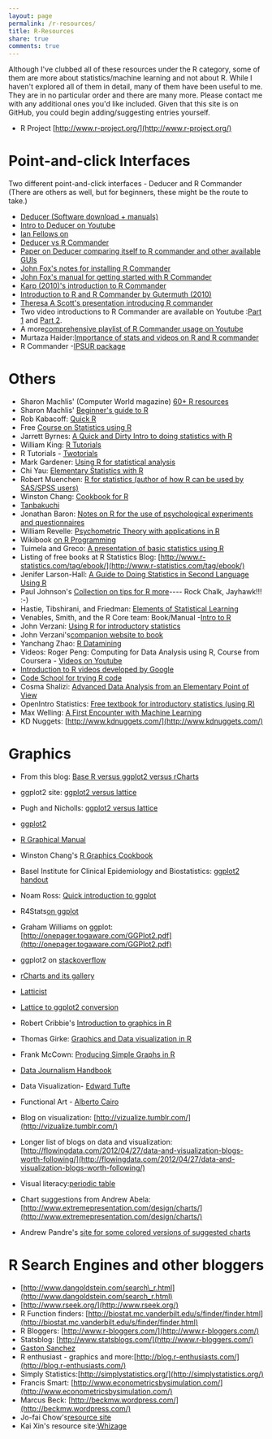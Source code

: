 ```yaml
---
layout: page
permalink: /r-resources/
title: R-Resources
share: true
comments: true
---
```

Although I've clubbed all of these resources under the R category, some of them are more about statistics/machine learning and not about R. While I haven't explored all of them in detail, many of them have been useful to me. They are in no particular order and there are many more. Please contact me with any additional ones you'd like included. Given that this site is on GitHub, you could begin adding/suggesting entries yourself.

* R Project [http://www.r-project.org/](http://www.r-project.org/)

# Point-and-click Interfaces

Two different point-and-click interfaces - Deducer and R Commander (There are others as well, but for beginners, these might be the route to take.)


* [Deducer (Software download + manuals)](http://www.deducer.org/pmwiki/index.php?n=Main.DeducerManual?from=Main.HomePage)
* [Intro to Deducer on Youtube](http://www.youtube.com/watch?v=iZ857h2j6wA)
* [Ian Fellows on](http://www.deducer.org/pmwiki/index.php?n=Main.ComparisonWithThePackageRcmdr)
* [Deducer vs R Commander](http://www.deducer.org/pmwiki/index.php?n=Main.ComparisonWithThePackageRcmdr)
* [Paper on Deducer comparing itself to R commander and other available GUIs](http://www.jstatsoft.org/v49/i08/paper)
* [John Fox's notes for installing R Commander](http://socserv.mcmaster.ca/jfox/Misc/Rcmdr/installation-notes.html)
* [John Fox's manual for getting started with R Commander](http://socserv.mcmaster.ca/jfox/Misc/Rcmdr/Getting-Started-with-the-Rcmdr.pdf)
* [Karp (2010)'s introduction to R Commander](http://cran.r-project.org/doc/contrib/Karp-Rcommander-intro.pdf)
* [Introduction to R and R Commander by Gutermuth (2010)](http://www.wlu.ca/documents/42689/Introduction_to_R_and_R_Commander.pdf)
* [Theresa A Scott's presentation introducing R commander](http://biostat.mc.vanderbilt.edu/wiki/pub/Main/TheresaScott/RCommander.TAScott.handout.pdf)
* Two video introductions to R Commander are available on Youtube :[Part 1](http://www.youtube.com/watch?v=V52baivx26w) and [Part 2](http://www.youtube.com/watch?v=cfhG-zvsBNs). 
* A more[comprehensive playlist of R Commander usage on Youtube](http://www.youtube.com/playlist?list=PLC8AC75768105D926)
* Murtaza Haider:[Importance of stats and videos on R and R commander](https://sites.google.com/site/statsr4us/)
* R Commander -[IPSUR package](http://class.ysu.edu/~chang/R_Inst/IPSURRcmdr.pdf) 

# Others

* Sharon Machlis' (Computer World magazine)  [60+ R resources](http://www.computerworld.com/s/article/9239799/60_R_resources_to_improve_your_data_skills?taxonomyId=9&pageNumber=1) 
* Sharon Machlis' [Beginner's guide to R](http://www.computerworld.com/s/article/9239625/Beginner_s_guide_to_R_Introduction)  
* Rob Kabacoff: [Quick R](http://www.statmethods.net/)
* Free [Course on Statistics using R](http://courses.statistics.com/software/R/Rhome.htm)
* Jarrett Byrnes: [A Quick and Dirty Intro to doing statistics with R](http://homes.msi.ucsb.edu/~byrnes/rtutorial.html)
* William King: [R Tutorials](http://ww2.coastal.edu/kingw/statistics/R-tutorials/index.html)
* R Tutorials - [Twotorials](http://www.twotorials.com/)
* Mark Gardener: [Using R for statistical analysis](http://www.gardenersown.co.uk/education/lectures/r/basics.htm)
* Chi Yau: [Elementary Statistics with R](http://www.r-tutor.com/elementary-statistics)
* Robert Muenchen: [R for statistics (author of how R can be used by SAS/SPSS users)](http://r4stats.com/)
* Winston Chang: [Cookbook for R](http://www.cookbook-r.com/)
* [Tanbakuchi](http://www.tanbakuchi.com/Resources/R_Statistics/RBasics.html)
* Jonathan Baron: [Notes on R for the use of psychological experiments and questionnaires](http://www.psych.upenn.edu/~baron/rpsych/rpsych.html)
* William Revelle: [Psychometric Theory with applications in R](http://personality-project.org/r/book/)
* Wikibook [on R Programming](http://en.wikibooks.org/wiki/R_Programming)
* Tuimela and Greco: [A presentation of basic statistics using R](https://extras.csc.fi/biosciences/courses/basicR/all_v2_Basic_statistics_using_R.pdf)
* Listing of free books at R Statistics Blog: [http://www.r-statistics.com/tag/ebook/](http://www.r-statistics.com/tag/ebook/)
* Jenifer Larson-Hall: [A Guide to Doing Statistics in Second Language Using R](http://cw.routledge.com/textbooks/9780805861853/guide-to-R.asp)
* Paul Johnson's [Collection on tips for R more](http://pj.freefaculty.org/R/)---- Rock Chalk, Jayhawk!!! :-)
* Hastie, Tibshirani, and Friedman: [Elements of Statistical Learning](http://www-stat.stanford.edu/~tibs/ElemStatLearn//)
* Venables, Smith, and the R Core team: Book/Manual -[Intro to R](http://cran.r-project.org/doc/manuals/R-intro.pdf)
* John Verzani: [Using R for introductory statistics](http://cran.r-project.org/doc/contrib/Verzani-SimpleR.pdf)
* John Verzani's[companion website to book](http://www.math.csi.cuny.edu/Statistics/R/simpleR/) 
* Yanchang Zhao: [R Datamining](http://www.rdatamining.com/)
* Videos: Roger Peng: Computing for Data Analysis using R, Course from Coursera - [Videos on Youtube](http://www.youtube.com/watch?v=ZFaWxxzouCY&list=PLjTlxb-wKvXNSDfcKPFH2gzHGyjpeCZmJ&index=3)
* [Introduction to R videos developed by Google](http://www.youtube.com/playlist?list=PLOU2XLYxmsIK9qQfztXeybpHvru-TrqAP) 
* [Code School for trying R code](http://tryr.codeschool.com/) 
* Cosma Shalizi: [Advanced Data Analysis from an Elementary Point of View](http://www.stat.cmu.edu/~cshalizi/ADAfaEPoV/ADAfaEPoV.pdf)
* OpenIntro Statistics: [Free textbook for introductory statistics (using R)](http://www.openintro.org/stat/textbook.php)
* Max Welling: [A First Encounter with Machine Learning](https://www.ics.uci.edu/~welling/teaching/273ASpring10/IntroMLBook.pdf)
* KD Nuggets: [http://www.kdnuggets.com/](http://www.kdnuggets.com/)

# Graphics

* From this blog: [Base R versus ggplot2 versus rCharts](http://patilv.github.io//Replication-of-few-graphs-charts-in-base-R-ggplot2-and-rCharts-part-1-base-R/) 
* ggplot2 site: [ggplot2 versus lattice](http://docs.ggplot2.org/0.9.3.1/translate_qplot_lattice.html) 
* Pugh and Nicholls: [ggplot2 versus lattice](http://www.scribd.com/doc/176017409/Lattice-vs-Ggplot2-by-Richard-Pugh-and-Andy-Nicholls)
* [ggplot2](http://ggplot2.org/)
* [R Graphical Manual](http://rgm3.lab.nig.ac.jp/RGM/)
* Winston Chang's [R Graphics Cookbook](http://www.cookbook-r.com/Graphs/)
* Basel Institute for Clinical Epidemiology and Biostatistics: [ggplot2 handout](http://www.ceb-institute.org/bbs/wp-content/uploads/2011/09/handout_ggplot2.pdf)
* Noam Ross: [Quick introduction to ggplot](http://www.noamross.net/blog/2012/10/5/ggplot-introduction.html)
* R4Stats[on ggplot](http://r4stats.com/examples/graphics-ggplot2/)
* Graham Williams on ggplot:  [http://onepager.togaware.com/GGPlot2.pdf](http://onepager.togaware.com/GGPlot2.pdf)
* ggplot2 on [stackoverflow](http://stackoverflow.com/tags/ggplot2)
* [rCharts and its gallery](http://rcharts.io/)  
* [Latticist](https://code.google.com/p/latticist/)
* [Lattice to ggplot2 conversion](http://learnr.wordpress.com/2009/06/28/ggplot2-version-of-figures-in-lattice-multivariate-data-visualization-with-r-part-1/)
* Robert Cribbie's [Introduction to graphics in R](http://www.psych.yorku.ca/cribbie/R%20Course/r_course_2011_day3.pdf)
* Thomas Girke: [Graphics and Data visualization in R](http://faculty.ucr.edu/~tgirke/HTML_Presentations/Manuals/Rgraphics/Rgraphics.pdf)
* Frank McCown: [Producing Simple Graphs in R](http://www.harding.edu/fmccown/r/)

* [Data Journalism Handbook](http://datajournalismhandbook.org/1.0/en/index.html)
* Data Visualization- [Edward Tufte](http://www.edwardtufte.com/tufte/)
* Functional Art - [Alberto Cairo](http://www.thefunctionalart.com/)
* Blog on visualization: [http://vizualize.tumblr.com/](http://vizualize.tumblr.com/)
* Longer list of blogs on data and visualization: [http://flowingdata.com/2012/04/27/data-and-visualization-blogs-worth-following/](http://flowingdata.com/2012/04/27/data-and-visualization-blogs-worth-following/)
* Visual literacy:[periodic table](http://www.visual-literacy.org/periodic_table/periodic_table.html)
* Chart suggestions from Andrew Abela: [http://www.extremepresentation.com/design/charts/](http://www.extremepresentation.com/design/charts/) 
* Andrew Pandre's [site for some colored versions of suggested charts](http://apandre.files.wordpress.com/2011/02/chartchooserincolor.jpg)

# R Search Engines and other bloggers

* [http://www.dangoldstein.com/search\_r.html](http://www.dangoldstein.com/search_r.html)
* [http://www.rseek.org/](http://www.rseek.org/)
* R Function finders: [http://biostat.mc.vanderbilt.edu/s/finder/finder.html](http://biostat.mc.vanderbilt.edu/s/finder/finder.html)
* R Bloggers: [http://www.r-bloggers.com/](http://www.r-bloggers.com/)
* Statsblog: [http://www.statsblogs.com/](http://www.r-bloggers.com/) 
* [Gaston Sanchez](http://www.gastonsanchez.com/) 
* R enthusiast - graphics and more:[http://blog.r-enthusiasts.com/](http://blog.r-enthusiasts.com/)
* Simply Statistics:[http://simplystatistics.org/](http://simplystatistics.org/)
* Francis Smart: [http://www.econometricsbysimulation.com/](http://www.econometricsbysimulation.com/)
* Marcus Beck: [http://beckmw.wordpress.com/](http://beckmw.wordpress.com/)
* Jo-fai Chow's[resource site](http://blenditbayes.blogspot.co.uk/2013/03/r-where-should-i-start.html)
* Kai Xin's resource site:[Whizage](http://whizage.org/)

